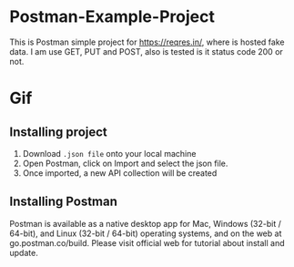# Postman-Example-Project

This is Postman simple project for https://reqres.in/, where is hosted fake data. I am use GET, PUT and POST, also is tested is it status code 200 or not. 


# Gif



## Installing project

1) Download `.json file` onto your local machine
2) Open Postman, click on Import and select the json file.
3) Once imported, a new API collection will be created


## Installing Postman 

Postman is available as a native desktop app for Mac, Windows (32-bit / 64-bit), and Linux (32-bit / 64-bit) operating systems, and on the web at go.postman.co/build.
Please visit official web for tutorial about install and update.

